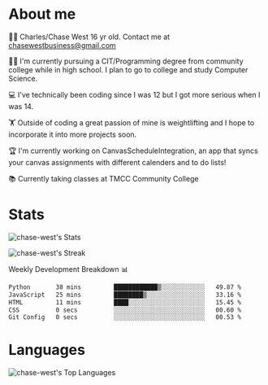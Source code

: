 # About me
🙋‍♂️ Charles/Chase West 16 yr old. Contact me at chasewestbusiness@gmail.com

👨‍🎓 I'm currently pursuing a CIT/Programming degree from community college
while in high school. I plan to go to college and study Computer Science. 

💻 I've technically been coding since I was 12 but
I got more serious when I was 14. 

🏋️ Outside of coding a great passion of mine is weightlifting
and I hope to incorporate it into more projects soon.

🏆 I'm currently working on CanvasScheduleIntegration, an app that syncs your canvas assignments with different calenders and to do lists! 

📚 Currently taking classes at TMCC Community College 

# Stats 

![chase-west's Stats](https://github-readme-stats.vercel.app/api?username=chase-west&theme=prussian&show_icons=true&hide_border=false&count_private=true)


![chase-west's Streak](https://github-readme-streak-stats.herokuapp.com/?user=chase-west&theme=prussian&hide_border=false)

Weekly Development Breakdown 📊
<!--START_SECTION:waka-->

```txt
Python       38 mins         ████████████▒░░░░░░░░░░░░   49.87 %
JavaScript   25 mins         ████████▒░░░░░░░░░░░░░░░░   33.16 %
HTML         11 mins         ████░░░░░░░░░░░░░░░░░░░░░   15.45 %
CSS          0 secs          ░░░░░░░░░░░░░░░░░░░░░░░░░   00.60 %
Git Config   0 secs          ░░░░░░░░░░░░░░░░░░░░░░░░░   00.53 %
```

<!--END_SECTION:waka-->


# Languages 
![chase-west's Top Languages](https://github-readme-stats.vercel.app/api/top-langs/?username=chase-west&theme=prussian&show_icons=true&hide_border=false&layout=compact)


